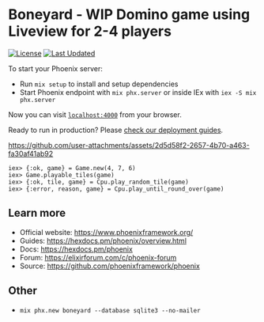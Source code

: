 # Boneyard - WIP Domino game using Liveview for 2-4 players


[![License](https://img.shields.io/github/license/ideaMarcos/boneyard.svg)](https://github.com/ideaMarcos/boneyard/blob/main/LICENSE)
[![Last Updated](https://img.shields.io/github/last-commit/ideaMarcos/boneyard.svg)](https://github.com/ideaMarcos/boneyard/commits/main)


To start your Phoenix server:

  * Run `mix setup` to install and setup dependencies
  * Start Phoenix endpoint with `mix phx.server` or inside IEx with `iex -S mix phx.server`

Now you can visit [`localhost:4000`](http://localhost:4000) from your browser.

Ready to run in production? Please [check our deployment guides](https://hexdocs.pm/phoenix/deployment.html).




https://github.com/user-attachments/assets/2d5d58f2-2657-4b70-a463-fa30af41ab92



```
iex> {:ok, game} = Game.new(4, 7, 6)
iex> Game.playable_tiles(game)
iex> {:ok, tile, game} = Cpu.play_random_tile(game)
iex> {:error, reason, game} = Cpu.play_until_round_over(game)

```

## Learn more

  * Official website: https://www.phoenixframework.org/
  * Guides: https://hexdocs.pm/phoenix/overview.html
  * Docs: https://hexdocs.pm/phoenix
  * Forum: https://elixirforum.com/c/phoenix-forum
  * Source: https://github.com/phoenixframework/phoenix

## Other

- `mix phx.new boneyard --database sqlite3 --no-mailer`
